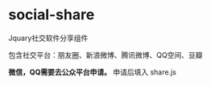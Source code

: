 # social-share



Jquary社交软件分享组件  

包含社交平台：朋友圈、新浪微博、腾讯微博、QQ空间、豆瓣

**微信，QQ需要去公众平台申请。** 申请后填入 share.js
